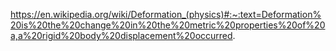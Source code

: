 https://en.wikipedia.org/wiki/Deformation_(physics)#:~:text=Deformation%20is%20the%20change%20in%20the%20metric%20properties%20of%20a,a%20rigid%20body%20displacement%20occurred.
